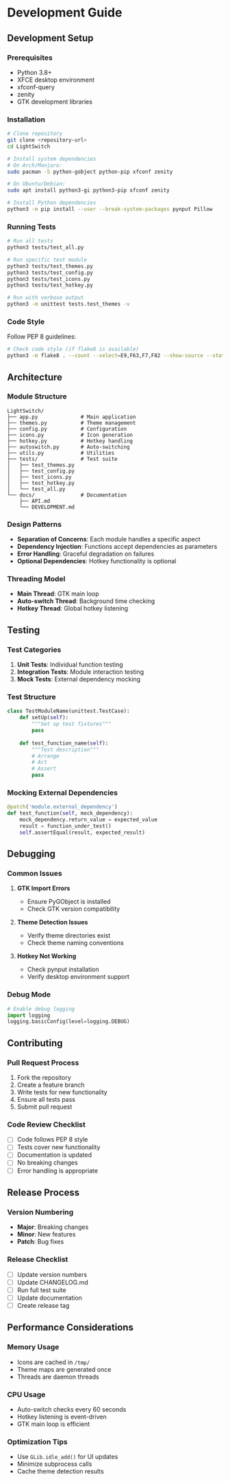 # Development Guide

## Development Setup

### Prerequisites

- Python 3.8+
- XFCE desktop environment
- xfconf-query
- zenity
- GTK development libraries

### Installation

```bash
# Clone repository
git clone <repository-url>
cd LightSwitch

# Install system dependencies
# On Arch/Manjaro:
sudo pacman -S python-gobject python-pip xfconf zenity

# On Ubuntu/Debian:
sudo apt install python3-gi python3-pip xfconf zenity

# Install Python dependencies
python3 -m pip install --user --break-system-packages pynput Pillow
```

### Running Tests

```bash
# Run all tests
python3 tests/test_all.py

# Run specific test module
python3 tests/test_themes.py
python3 tests/test_config.py
python3 tests/test_icons.py
python3 tests/test_hotkey.py

# Run with verbose output
python3 -m unittest tests.test_themes -v
```

### Code Style

Follow PEP 8 guidelines:

```bash
# Check code style (if flake8 is available)
python3 -m flake8 . --count --select=E9,F63,F7,F82 --show-source --statistics
```

## Architecture

### Module Structure

```
LightSwitch/
├── app.py              # Main application
├── themes.py           # Theme management
├── config.py           # Configuration
├── icons.py            # Icon generation
├── hotkey.py           # Hotkey handling
├── autoswitch.py       # Auto-switching
├── utils.py            # Utilities
├── tests/              # Test suite
│   ├── test_themes.py
│   ├── test_config.py
│   ├── test_icons.py
│   ├── test_hotkey.py
│   └── test_all.py
└── docs/               # Documentation
    ├── API.md
    └── DEVELOPMENT.md
```

### Design Patterns

- **Separation of Concerns**: Each module handles a specific aspect
- **Dependency Injection**: Functions accept dependencies as parameters
- **Error Handling**: Graceful degradation on failures
- **Optional Dependencies**: Hotkey functionality is optional

### Threading Model

- **Main Thread**: GTK main loop
- **Auto-switch Thread**: Background time checking
- **Hotkey Thread**: Global hotkey listening

## Testing

### Test Categories

1. **Unit Tests**: Individual function testing
2. **Integration Tests**: Module interaction testing
3. **Mock Tests**: External dependency mocking

### Test Structure

```python
class TestModuleName(unittest.TestCase):
    def setUp(self):
        """Set up test fixtures"""
        pass
    
    def test_function_name(self):
        """Test description"""
        # Arrange
        # Act
        # Assert
        pass
```

### Mocking External Dependencies

```python
@patch('module.external_dependency')
def test_function(self, mock_dependency):
    mock_dependency.return_value = expected_value
    result = function_under_test()
    self.assertEqual(result, expected_result)
```

## Debugging

### Common Issues

1. **GTK Import Errors**
   - Ensure PyGObject is installed
   - Check GTK version compatibility

2. **Theme Detection Issues**
   - Verify theme directories exist
   - Check theme naming conventions

3. **Hotkey Not Working**
   - Check pynput installation
   - Verify desktop environment support

### Debug Mode

```python
# Enable debug logging
import logging
logging.basicConfig(level=logging.DEBUG)
```

## Contributing

### Pull Request Process

1. Fork the repository
2. Create a feature branch
3. Write tests for new functionality
4. Ensure all tests pass
5. Submit pull request

### Code Review Checklist

- [ ] Code follows PEP 8 style
- [ ] Tests cover new functionality
- [ ] Documentation is updated
- [ ] No breaking changes
- [ ] Error handling is appropriate

## Release Process

### Version Numbering

- **Major**: Breaking changes
- **Minor**: New features
- **Patch**: Bug fixes

### Release Checklist

- [ ] Update version numbers
- [ ] Update CHANGELOG.md
- [ ] Run full test suite
- [ ] Update documentation
- [ ] Create release tag

## Performance Considerations

### Memory Usage

- Icons are cached in `/tmp/`
- Theme maps are generated once
- Threads are daemon threads

### CPU Usage

- Auto-switch checks every 60 seconds
- Hotkey listening is event-driven
- GTK main loop is efficient

### Optimization Tips

- Use `GLib.idle_add()` for UI updates
- Minimize subprocess calls
- Cache theme detection results
